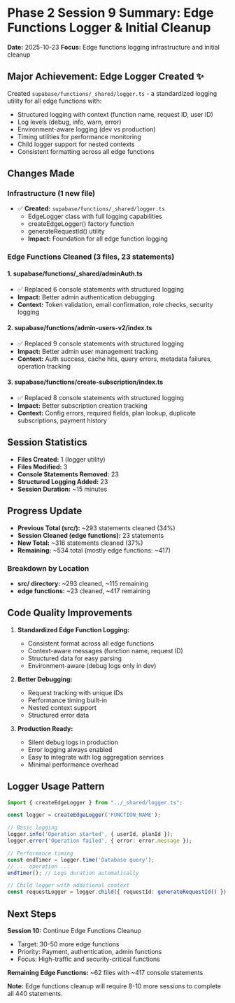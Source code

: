 # Phase 2 Session 9 Summary: Edge Functions Logger & Initial Cleanup

**Date:** 2025-10-23
**Focus:** Edge functions logging infrastructure and initial cleanup

## Major Achievement: Edge Logger Created ✨

Created `supabase/functions/_shared/logger.ts` - a standardized logging utility for all edge functions with:
- Structured logging with context (function name, request ID, user ID)
- Log levels (debug, info, warn, error)
- Environment-aware logging (dev vs production)
- Timing utilities for performance monitoring
- Child logger support for nested contexts
- Consistent formatting across all edge functions

## Changes Made

### Infrastructure (1 new file)
- ✅ **Created:** `supabase/functions/_shared/logger.ts`
  - EdgeLogger class with full logging capabilities
  - createEdgeLogger() factory function
  - generateRequestId() utility
  - **Impact:** Foundation for all edge function logging

### Edge Functions Cleaned (3 files, 23 statements)

#### 1. supabase/functions/_shared/adminAuth.ts
- ✅ Replaced 6 console statements with structured logging
- **Impact:** Better admin authentication debugging
- **Context:** Token validation, email confirmation, role checks, security logging

#### 2. supabase/functions/admin-users-v2/index.ts
- ✅ Replaced 9 console statements with structured logging
- **Impact:** Better admin user management tracking
- **Context:** Auth success, cache hits, query errors, metadata failures, operation tracking

#### 3. supabase/functions/create-subscription/index.ts
- ✅ Replaced 8 console statements with structured logging
- **Impact:** Better subscription creation tracking
- **Context:** Config errors, required fields, plan lookup, duplicate subscriptions, payment history

## Session Statistics

- **Files Created:** 1 (logger utility)
- **Files Modified:** 3
- **Console Statements Removed:** 23
- **Structured Logging Added:** 23
- **Session Duration:** ~15 minutes

## Progress Update

- **Previous Total (src/):** ~293 statements cleaned (34%)
- **Session Cleaned (edge functions):** 23 statements
- **New Total:** ~316 statements cleaned (37%)
- **Remaining:** ~534 total (mostly edge functions: ~417)

### Breakdown by Location
- **src/ directory:** ~293 cleaned, ~115 remaining
- **edge functions:** ~23 cleaned, ~417 remaining

## Code Quality Improvements

1. **Standardized Edge Function Logging:**
   - Consistent format across all edge functions
   - Context-aware messages (function name, request ID)
   - Structured data for easy parsing
   - Environment-aware (debug logs only in dev)

2. **Better Debugging:**
   - Request tracking with unique IDs
   - Performance timing built-in
   - Nested context support
   - Structured error data

3. **Production Ready:**
   - Silent debug logs in production
   - Error logging always enabled
   - Easy to integrate with log aggregation services
   - Minimal performance overhead

## Logger Usage Pattern

```typescript
import { createEdgeLogger } from "../_shared/logger.ts";

const logger = createEdgeLogger('FUNCTION_NAME');

// Basic logging
logger.info('Operation started', { userId, planId });
logger.error('Operation failed', { error: error.message });

// Performance timing
const endTimer = logger.time('Database query');
// ... operation ...
endTimer(); // Logs duration automatically

// Child logger with additional context
const requestLogger = logger.child({ requestId: generateRequestId() });
```

## Next Steps

**Session 10:** Continue Edge Functions Cleanup
- Target: 30-50 more edge functions
- Priority: Payment, authentication, admin functions
- Focus: High-traffic and security-critical functions

**Remaining Edge Functions:** ~62 files with ~417 console statements

**Note:** Edge functions cleanup will require 8-10 more sessions to complete all 440 statements.
